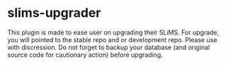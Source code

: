 # slims-upgrader
This plugin is made to ease user on upgrading their SLiMS. For upgrade, you will pointed to the stable repo and or development repo. Please use with discression. Do not forget to backup your database (and original source code for cautionary action) before upgrading.
